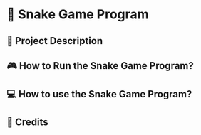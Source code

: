# 🐍 Snake Game Program



## 📝 Project Description



## 🎮 How to Run the Snake Game Program?


## 💻 How to use the Snake Game Program?



## 🧾 Credits
